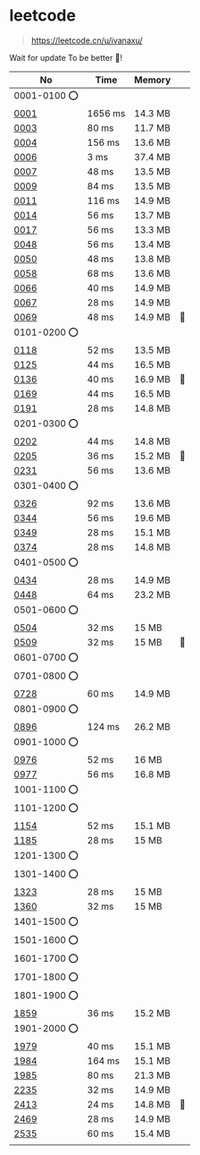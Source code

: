 # leetcode
> https://leetcode.cn/u/ivanaxu/

Wait for update To be better 🔶!

|No|Time|Memory||
| - | - | - | - |
|0001-0100 ⭕️|
|[0001](https://leetcode.cn/problems/two-sum/)|1656 ms|14.3 MB||
|[0003](https://leetcode.cn/problems/longest-substring-without-repeating-characters/)|80 ms|11.7 MB||
|[0004](https://leetcode.cn/problems/median-of-two-sorted-arrays/)|156 ms|13.6 MB||
|[0006](https://leetcode.cn/problems/zigzag-conversion/)|3 ms|37.4 MB||
|[0007](https://leetcode.cn/problems/reverse-integer/)|48 ms|13.5 MB||
|[0009](https://leetcode.cn/problems/palindrome-number/)|84 ms|13.5 MB||
|[0011](https://leetcode.cn/problems/container-with-most-water/)|116 ms|14.9 MB||
|[0014](https://leetcode.cn/problems/longest-common-prefix/)|56 ms|13.7 MB||
|[0017](https://leetcode.cn/problems/letter-combinations-of-a-phone-number/)|56 ms|13.3 MB||
|[0048](https://leetcode.cn/problems/rotate-image/)|56 ms|13.4 MB||
|[0050](https://leetcode.cn/problems/powx-n/)|48 ms|13.8 MB||
|[0058](https://leetcode.cn/problems/length-of-last-word/)|68 ms|13.6 MB||
|[0066](https://leetcode.cn/problems/plus-one/)|40 ms|14.9 MB||
|[0067](https://leetcode.cn/problems/add-binary)|28 ms|14.9 MB||
|[0069](https://leetcode.cn/problems/sqrtx/)|48 ms|14.9 MB|🔶|
|0101-0200 ⭕️|
|[0118](https://leetcode.cn/problems/pascals-triangle/)|52 ms|13.5 MB||
|[0125](https://leetcode.cn/problems/valid-palindrome/)|44 ms|16.5 MB||
|[0136](https://leetcode.cn/problems/single-number/)|40 ms|16.9 MB|🔶|
|[0169](https://leetcode.cn/problems/majority-element/)|44 ms|16.5 MB||
|[0191](https://leetcode.cn/problems/number-of-1-bits/)|28 ms|14.8 MB||
|0201-0300 ⭕️|
|[0202](https://leetcode.cn/problems/happy-number/)|44 ms|14.8 MB||
|[0205](https://leetcode.cn/problems/isomorphic-strings/)|36 ms|15.2 MB|🔶|
|[0231](https://leetcode.cn/problems/power-of-two/)|56 ms|13.6 MB||
|0301-0400 ⭕️|
|[0326](https://leetcode.cn/problems/power-of-three/)|92 ms|13.6 MB||
|[0344](https://leetcode.cn/problems/reverse-string/)|56 ms|19.6 MB||
|[0349](https://leetcode.cn/problems/intersection-of-two-arrays/)|28 ms|15.1 MB||
|[0374](https://leetcode.cn/problems/guess-number-higher-or-lower/)|28 ms|14.8 MB||
|0401-0500 ⭕️|
|[0434](https://leetcode.cn/problems/number-of-segments-in-a-string/)|28 ms|14.9 MB||
|[0448](https://leetcode.cn/problems/find-all-numbers-disappeared-in-an-array/)|64 ms|23.2 MB||
|0501-0600 ⭕️|
|[0504](https://leetcode.cn/problems/base-7/)|32 ms|15 MB||
|[0509](https://leetcode.cn/problems/fibonacci-number/)|32 ms|15 MB|🔶|
|0601-0700 ⭕️|
|0701-0800 ⭕️|
|[0728](https://leetcode.cn/problems/self-dividing-numbers/)|60 ms|14.9 MB||
|0801-0900 ⭕️|
|[0896](https://leetcode.cn/problems/monotonic-array/)|124 ms|26.2 MB||
|0901-1000 ⭕️|
|[0976](https://leetcode.cn/problems/largest-perimeter-triangle/)|52 ms|16 MB||
|[0977](https://leetcode.cn/problems/squares-of-a-sorted-array/)|56 ms|16.8 MB||
|1001-1100 ⭕️|
|1101-1200 ⭕️|
|[1154](https://leetcode.cn/problems/day-of-the-year/)|52 ms|15.1 MB||
|[1185](https://leetcode.cn/problems/day-of-the-week/)|28 ms|15 MB||
|1201-1300 ⭕️|
|1301-1400 ⭕️|
|[1323](https://leetcode.cn/problems/maximum-69-number/)|28 ms|15 MB||
|[1360](https://leetcode.cn/problems/number-of-days-between-two-dates/)|32 ms|15 MB||
|1401-1500 ⭕️|
|1501-1600 ⭕️|
|1601-1700 ⭕️|
|1701-1800 ⭕️|
|1801-1900 ⭕️|
|[1859](https://leetcode.cn/problems/sorting-the-sentence/)|36 ms|15.2 MB||
|1901-2000 ⭕️|
|[1979](https://leetcode.cn/problems/find-greatest-common-divisor-of-array/)|40 ms|15.1 MB||
|[1984](https://leetcode.cn/problems/minimum-difference-between-highest-and-lowest-of-k-scores/)|164 ms|15.1 MB||
|[1985](https://leetcode.cn/problems/find-the-kth-largest-integer-in-the-array/)|80 ms|21.3 MB||
|[2235](https://leetcode.cn/problems/add-two-integers/)|32 ms|14.9 MB||
|[2413](https://leetcode.cn/problems/smallest-even-multiple/)|24 ms|14.8 MB|🔶|
|[2469](https://leetcode.cn/problems/convert-the-temperature/)|28 ms|14.9 MB||
|[2535](https://leetcode.cn/problems/difference-between-element-sum-and-digit-sum-of-an-array/)|60 ms|15.4 MB||
|[]()||||




